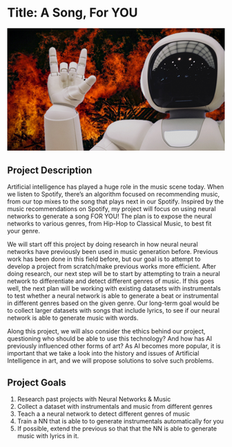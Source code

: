 # Title: A Song, For YOU

![](AI-Music.png)

## Project Description

Artificial intelligence has played a huge role in the music scene today. When we listen to Spotify, there’s an algorithm focused on recommending music, from our top mixes to the song that plays next in our Spotify. Inspired by the music recommendations on Spotify, my project will focus on using neural networks to generate a song FOR YOU! The plan is to expose the neural networks to various genres, from Hip-Hop to Classical Music, to best fit your genre.

We will start off this project by doing research in how neural neural networks have previously been used in music generation before. Previous work has been done in this field before, but our goal is to attempt to develop a project from scratch/make previous works more efficient. After doing research, our next step will be to start by attempting to train a neural network to differentiate and detect different genres of music. If this goes well, the next plan will be working with existing datasets with instrumentals  to test whether a neural network is able to generate a beat or instrumental in different genres based on the given genre. Our long-term goal would be to collect larger datasets with songs that include lyrics, to see if our neural network is able to generate music with words.

Along this project, we will also consider the ethics behind our project, questioning who should be able to use this technology? And how has AI previously influenced other forms of art? As AI becomes more popular, it is important that we take a look into the history and issues of Artificial Intelligence in art, and we will propose solutions to solve such problems.

## Project Goals

1. Research past projects with Neural Networks & Music
2. Collect a dataset with instrumentals and music from different genres 
3. Teach a a neural network to detect different genres of music
4. Train a NN that is able to to generate instrumentals automatically for you
5. If possible,  extend the previous so that that the NN is able to generate music with lyrics in it.
